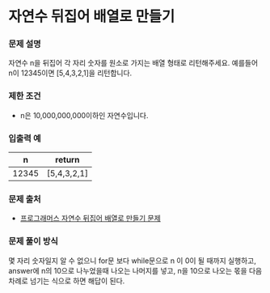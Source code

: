 # 자연수 뒤집어 배열로 만들기

### 문제 설명

자연수 n을 뒤집어 각 자리 숫자를 원소로 가지는 배열 형태로 리턴해주세요. 예를들어 n이 12345이면 [5,4,3,2,1]을 리턴합니다.

### 제한 조건

- n은 10,000,000,000이하인 자연수입니다.

### 입출력 예

|n|	return|
|---|---|
|12345|	[5,4,3,2,1]|

### 문제 출처

- [프로그래머스 자연수 뒤집어 배열로 만들기 문제](https://school.programmers.co.kr/learn/courses/30/lessons/12932)

### 문제 풀이 방식

몇 자리 숫자일지 알 수 없으니 for문 보다 while문으로 n 이 0이 될 때까지 실행하고, answer에 n의 10으로 나누었을때 나오는 나머지를 넣고, n을 10으로 나오는 몫을 다음 차례로 넘기는 식으로 하면 해답이 된다.
